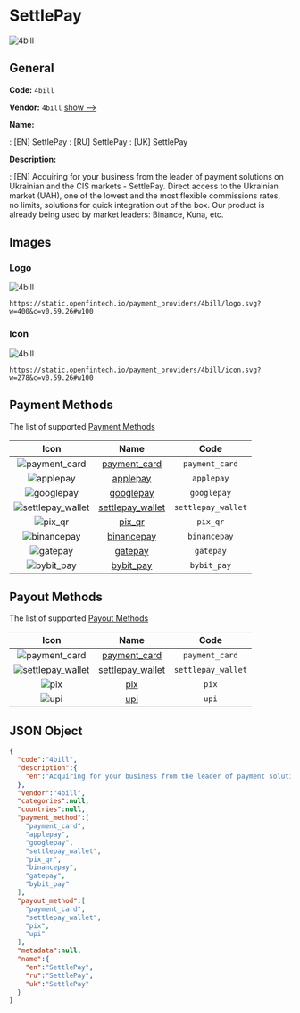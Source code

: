 
# SettlePay 
![4bill](https://static.openfintech.io/payment_providers/4bill/logo.svg?w=400&c=v0.59.26#w100)  

## General 
 
**Code:** `4bill` 
 
**Vendor:** `4bill` [show -->](/vendors/4bill/) 
 
**Name:** 
 
:	[EN] SettlePay 
:	[RU] SettlePay 
:	[UK] SettlePay 
 
**Description:** 
 
: [EN] Acquiring for your business from the leader of payment solutions on Ukrainian and the CIS markets - SettlePay. Direct access to the Ukrainian market (UAH), one of the lowest and the most flexible commissions rates, no limits, solutions for quick integration out of the box. Our product is already being used by market leaders: Binance, Kuna, etc. 
 

## Images 

### Logo 
 
![4bill](https://static.openfintech.io/payment_providers/4bill/logo.svg?w=400&c=v0.59.26#w100)  

```
https://static.openfintech.io/payment_providers/4bill/logo.svg?w=400&c=v0.59.26#w100
```  

### Icon 
 
![4bill](https://static.openfintech.io/payment_providers/4bill/icon.svg?w=278&c=v0.59.26#w100)  

```
https://static.openfintech.io/payment_providers/4bill/icon.svg?w=278&c=v0.59.26#w100
```  

## Payment Methods 
 
The list of supported [Payment Methods](/payment-methods/) 

|Icon|Name|Code| 
|:---:|:---:|:---:| 
|![payment_card](https://static.openfintech.io/payment_methods/payment_card/icon.svg?w=278&c=v0.59.26#w100) |[payment_card](/payment-methods/payment_card/)|`payment_card`| 
|![applepay](https://static.openfintech.io/payment_methods/applepay/icon.svg?w=278&c=v0.59.26#w100) |[applepay](/payment-methods/applepay/)|`applepay`| 
|![googlepay](https://static.openfintech.io/payment_methods/googlepay/icon.svg?w=278&c=v0.59.26#w100) |[googlepay](/payment-methods/googlepay/)|`googlepay`| 
|![settlepay_wallet](https://static.openfintech.io/payment_methods/settlepay_wallet/icon.svg?w=278&c=v0.59.26#w100) |[settlepay_wallet](/payment-methods/settlepay_wallet/)|`settlepay_wallet`| 
|![pix_qr](https://static.openfintech.io/payment_methods/pix_qr/icon.svg?w=278&c=v0.59.26#w100) |[pix_qr](/payment-methods/pix_qr/)|`pix_qr`| 
|![binancepay](https://static.openfintech.io/payment_methods/binancepay/icon.svg?w=278&c=v0.59.26#w100) |[binancepay](/payment-methods/binancepay/)|`binancepay`| 
|![gatepay](https://static.openfintech.io/payment_methods/gatepay/icon.png?w=278&c=v0.59.26#w100) |[gatepay](/payment-methods/gatepay/)|`gatepay`| 
|![bybit_pay](https://static.openfintech.io/payment_methods/bybit_pay/icon.png?w=278&c=v0.59.26#w100) |[bybit_pay](/payment-methods/bybit_pay/)|`bybit_pay`| 
 

## Payout Methods 
 
The list of supported [Payout Methods](/payout-methods/) 

|Icon|Name|Code| 
|:---:|:---:|:---:| 
|![payment_card](https://static.openfintech.io/payout_methods/payment_card/icon.svg?w=278&c=v0.59.26#w40) |[payment_card](payout-methodspayment_card/)|`payment_card`| 
|![settlepay_wallet](https://static.openfintech.io/payout_methods/settlepay_wallet/icon.svg?w=278&c=v0.59.26#w40) |[settlepay_wallet](payout-methodssettlepay_wallet/)|`settlepay_wallet`| 
|![pix](https://static.openfintech.io/payout_methods/pix/icon.svg?w=278&c=v0.59.26#w40) |[pix](payout-methodspix/)|`pix`| 
|![upi](https://static.openfintech.io/payout_methods/upi/icon.svg?w=278&c=v0.59.26#w40) |[upi](payout-methodsupi/)|`upi`| 
 

## JSON Object 

```json
{
  "code":"4bill",
  "description":{
    "en":"Acquiring for your business from the leader of payment solutions on Ukrainian and the CIS markets - SettlePay. Direct access to the Ukrainian market (UAH), one of the lowest and the most flexible commissions rates, no limits, solutions for quick integration out of the box. Our product is already being used by market leaders: Binance, Kuna, etc."
  },
  "vendor":"4bill",
  "categories":null,
  "countries":null,
  "payment_method":[
    "payment_card",
    "applepay",
    "googlepay",
    "settlepay_wallet",
    "pix_qr",
    "binancepay",
    "gatepay",
    "bybit_pay"
  ],
  "payout_method":[
    "payment_card",
    "settlepay_wallet",
    "pix",
    "upi"
  ],
  "metadata":null,
  "name":{
    "en":"SettlePay",
    "ru":"SettlePay",
    "uk":"SettlePay"
  }
}
```  
